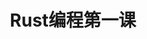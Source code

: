 ---
title: Rust编程第一课
introduction: Rust编程第一课是极客时间上陈天老师的课程。(https://time.geekbang.org/column/intro/100085301?tab=catalog)
---